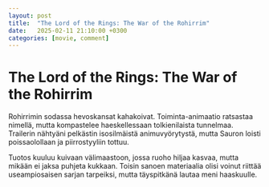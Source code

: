 ```yaml
---
layout: post
title:  "The Lord of the Rings: The War of the Rohirrim"
date:   2025-02-11 21:10:00 +0300
categories: [movie, comment]
---
```


# The Lord of the Rings: The War of the Rohirrim

Rohirrimin sodassa hevoskansat kahakoivat. Toiminta-animaatio ratsastaa nimellä, mutta kompastelee haeskellessaan tolkienilaista tunnelmaa. Trailerin nähtyäni pelkästin isosilmäistä animuvyörytystä, mutta Sauron loisti poissaolollaan ja piirrostyyliin tottuu.

Tuotos kuuluu kuivaan välimaastoon, jossa ruoho hiljaa kasvaa, mutta mikään ei jaksa puhjeta kukkaan. Toisin sanoen materiaalia olisi voinut riittää useampiosaisen sarjan tarpeiksi, mutta täyspitkänä lautaa meni haaskuulle.

[//]: # "https://www.imdb.com/title/tt14824600/"